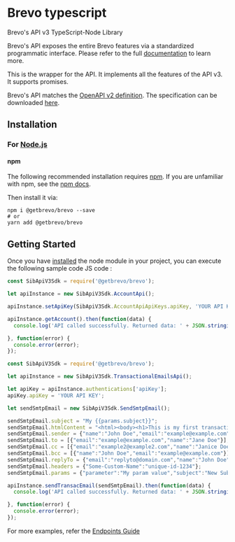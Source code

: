 # Brevo typescript

Brevo's API v3 TypeScript-Node Library

Brevo's API exposes the entire Brevo features via a standardized programmatic interface. Please refer to the full [documentation](https://developers.brevo.com) to learn more.

This is the wrapper for the API. It implements all the features of the API v3. It supports promises.

Brevo's API matches the [OpenAPI v2 definition](https://www.openapis.org/). The specification can be downloaded [here](https://api.brevo.com/v3/swagger_definition.yml).

## Installation

### For [Node.js](https://nodejs.org/)

#### npm

The following recommended installation requires [npm](https://npmjs.org/). If you are unfamiliar with npm, see the [npm docs](https://npmjs.org/doc/).

Then install it via:

```shell
npm i @getbrevo/brevo --save
# or
yarn add @getbrevo/brevo
```

## Getting Started

Once you have [installed](#installation) the node module in your project, you can execute the following sample code JS code :

```javascript
const SibApiV3Sdk = require('@getbrevo/brevo');

let apiInstance = new SibApiV3Sdk.AccountApi();

apiInstance.setApiKey(SibApiV3Sdk.AccountApiApiKeys.apiKey, 'YOUR API KEY')

apiInstance.getAccount().then(function(data) {
  console.log('API called successfully. Returned data: ' + JSON.stringify(data));

}, function(error) {
  console.error(error);
});
```

```javascript
const SibApiV3Sdk = require('@getbrevo/brevo');

let apiInstance = new SibApiV3Sdk.TransactionalEmailsApi();

let apiKey = apiInstance.authentications['apiKey'];
apiKey.apiKey = 'YOUR API KEY';

let sendSmtpEmail = new SibApiV3Sdk.SendSmtpEmail(); 

sendSmtpEmail.subject = "My {{params.subject}}";
sendSmtpEmail.htmlContent = "<html><body><h1>This is my first transactional email {{params.parameter}}</h1></body></html>";
sendSmtpEmail.sender = {"name":"John Doe","email":"example@example.com"};
sendSmtpEmail.to = [{"email":"example@example.com","name":"Jane Doe"}];
sendSmtpEmail.cc = [{"email":"example2@example2.com","name":"Janice Doe"}];
sendSmtpEmail.bcc = [{"name":"John Doe","email":"example@example.com"}];
sendSmtpEmail.replyTo = {"email":"replyto@domain.com","name":"John Doe"};
sendSmtpEmail.headers = {"Some-Custom-Name":"unique-id-1234"};
sendSmtpEmail.params = {"parameter":"My param value","subject":"New Subject"};

apiInstance.sendTransacEmail(sendSmtpEmail).then(function(data) {
  console.log('API called successfully. Returned data: ' + JSON.stringify(data));

}, function(error) {
  console.error(error);
});
```

For more examples, refer the [Endpoints Guide](https://developers.brevo.com/reference)